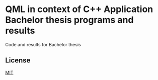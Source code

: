 # QML in context of C++ Application Bachelor thesis programs and results

Code and results for Bachelor thesis

## License
[MIT](https://choosealicense.com/licenses/mit/) 
